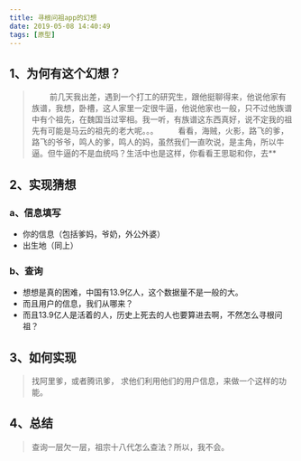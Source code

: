 ```yaml
---
title: 寻根问祖app的幻想
date: 2019-05-08 14:40:49
tags: [原型]
---
```


<meta name="referrer" content="no-referrer" />


## 1、为何有这个幻想？
> &nbsp;&nbsp;&nbsp;&nbsp;&nbsp;&nbsp;&nbsp;&nbsp;前几天我出差，遇到一个打工的研究生，跟他挺聊得来，他说他家有族谱，我想，卧槽，这人家里一定很牛逼，他说他家也一般，只不过他族谱中有个祖先，在魏国当过宰相。我一听，有族谱这东西真好，说不定我的祖先有可能是马云的祖先的老大呢。。。
&nbsp;&nbsp;&nbsp;&nbsp;&nbsp;&nbsp;&nbsp;&nbsp;看看，海贼，火影，路飞的爹，路飞的爷爷，鸣人的爹，鸣人的妈，虽然我们一直吹说，是主角，所以牛逼。但牛逼的不是血统吗？生活中也是这样，你看看王思聪和你，去**


## 2、实现猜想
### a、信息填写
* 你的信息（包括爹妈，爷奶，外公外婆）
* 出生地（同上）

### b、查询
* 想想是真的困难，中国有13.9亿人，这个数据量不是一般的大。
* 而且用户的信息，我们从哪来？
* 而且13.9亿人是活着的人，历史上死去的人也要算进去啊，不然怎么寻根问祖？

## 3、如何实现
> 找阿里爹，或者腾讯爹，
求他们利用他们的用户信息，来做一个这样的功能。

## 4、总结
> 查询一层欠一层，祖宗十八代怎么查法？所以，我不会。